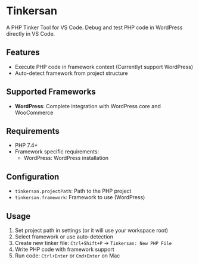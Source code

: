 # Tinkersan

A PHP Tinker Tool for VS Code. Debug and test PHP code in WordPress directly in VS Code.

## Features
- Execute PHP code in framework context (Currentlyt support WordPress)
- Auto-detect framework from project structure

## Supported Frameworks
- **WordPress**: Complete integration with WordPress core and WooCommerce

## Requirements
- PHP 7.4+
- Framework specific requirements:
  - WordPress: WordPress installation

## Configuration
- `tinkersan.projectPath`: Path to the PHP project
- `tinkersan.framework`: Framework to use (WordPress)

## Usage
1. Set project path in settings (or it will use your workspace root)
2. Select framework or use auto-detection
3. Create new tinker file: `Ctrl+Shift+P` -> `Tinkersan: New PHP File`
4. Write PHP code with framework support
5. Run code: `Ctrl+Enter` or `Cmd+Enter` on Mac